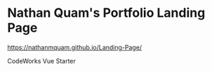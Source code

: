 # Nathan Quam's Portfolio Landing Page

<https://nathanmquam.github.io/Landing-Page/>

CodeWorks Vue Starter
